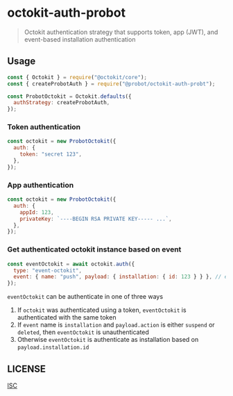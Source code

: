 # octokit-auth-probot

> Octokit authentication strategy that supports token, app (JWT), and event-based installation authentication

## Usage

```js
const { Octokit } = require("@octokit/core");
const { createProbotAuth } = require("@probot/octokit-auth-probt");

const ProbotOctokit = Octokit.defaults({
  authStrategy: createProbotAuth,
});
```

### Token authentication

```js
const octokit = new ProbotOctokit({
  auth: {
    token: "secret 123",
  },
});
```

### App authentication

```js
const octokit = new ProbotOctokit({
  auth: {
    appId: 123,
    privateKey: `----BEGIN RSA PRIVATE KEY----- ...`,
  },
});
```

### Get authenticated octokit instance based on event

```js
const eventOctokit = await octokit.auth({
  type: "event-octokit",
  event: { name: "push", payload: { installation: { id: 123 } } }, // event payload
});
```

`eventOctokit` can be authenticate in one of three ways

1. If `octokit` was authenticated using a token, `eventOctokit` is authenticated with the same token
2. If `event` name is `installation` and `payload.action` is either `suspend` or `deleted`, then `eventOctokit` is unauthenticated
3. Otherwise `eventOctokit` is authenticate as installation based on `payload.installation.id`

## LICENSE

[ISC](LICENSE)
